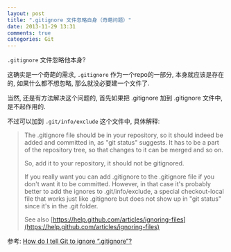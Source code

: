 ```yaml
---
layout: post
title: ".gitignore 文件忽略自身（奇葩问题）"
date: 2013-11-29 13:31
comments: true
categories: Git
---
```


<!-- more -->

`.gitignore` 文件忽略他本身?

这确实是一个奇葩的需求, `.gitignore` 作为一个repo的一部分, 本身就应该是存在的, 如果什么都不想忽略, 那么就没必要建一个文件了.

当然, 还是有方法解决这个问题的, 首先如果把 .gitignore 加到 .gitignore 文件中, 是不起作用的.

不过可以加到 `.git/info/exclude` 这个文件中, 具体解释:

> The .gitignore file should be in your repository, so it should indeed be added and committed in, as "git status" suggests. It has to be a part of the repository tree, so that changes to it can be merged and so on.
> 
> So, add it to your repository, it should not be gitignored.
> 
> If you really want you can add .gitignore to the .gitignore file if you don't want it to be committed. However, in that case it's probably better to add the ignores to .git/info/exclude, a special checkout-local file that works just like .gitignore but does not show up in "git status" since it's in the .git folder.
> 
> See also [https://help.github.com/articles/ignoring-files](https://help.github.com/articles/ignoring-files)

参考: [How do I tell Git to ignore “.gitignore”?](http://stackoverflow.com/questions/767147/how-do-i-tell-git-to-ignore-gitignore)
